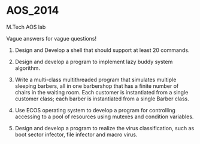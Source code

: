AOS_2014
========

M.Tech AOS lab

Vague answers for vague questions!

1. Design and Develop a shell that should support at least 20 commands.

2. Design and develop a program to implement lazy buddy system algorithm.

3. Write a multi-class multithreaded program that simulates multiple sleeping barbers, all in one barbershop that has a finite number of chairs in the waiting room. Each customer is instantiated from a single customer class; each barber is instantiated from a single Barber class.

4. Use ECOS operating system to develop a program for controlling accessing to a pool of resources using mutexes and condition variables.

5. Design and develop a program to realize the virus classification, such as boot sector infector, file infector and macro virus.
